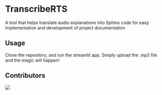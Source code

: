 # TranscribeRTS

A tool that helps translate audio explanations into Sphinx code for easy implementation and development of project documentation

## Usage

Clone the repository, and run the streamlit app. Simply upload the .mp3 file and the magic will happen! 

## Contributors

<a href="https://github.com/jpgtzg/transcriberts/graphs/contributors">
  <img src="https://contrib.rocks/image?repo=jpgtzg/transcriberts" />
</a>

